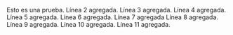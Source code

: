 Esto es una prueba.
Línea 2 agregada.
Línea 3 agregada.
Línea 4 agregada.
Línea 5 agregada.
Línea 6 agregada.
Línea 7 agregada
Línea 8 agregada.
Línea 9 agregada.
Línea 10 agregada.
Línea 11 agregada.
